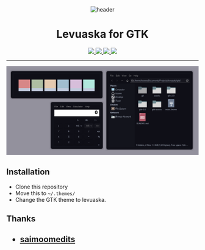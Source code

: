 <div align="center">
    <img src="https://github.com/levuaska.png" height="200" alt="header"/>
    <h1>Levuaska for GTK</h1>
    <p></p>
    <a href="https://github.com/levuaska/gtk/stargazers">
        <img src="https://img.shields.io/github/stars/levuaska/gtk?colorA=0f0f17&colorB=%23afbea2&style=for-the-badge">
    </a>
    <a href="https://github.com/levuaska/gtk/network/members/">
        <img src="https://badges.pufler.dev/updated/levuaska/gtk?style=for-the-badge&color=e4c9af&logoColor=white&labelColor=0f0f17">
    <a href="https://github.com/levuaska/gtk">
    	<img src="https://img.shields.io/github/repo-size/levuaska/gtk?colorA=0f0f17&colorB=%23b5e8e0&label=size&style=for-the-badge">
    </a>
    <a href="https://github.com/levuaska/gtk/blob/main/LICENSE">
    	<img src="https://img.shields.io/github/license/levuaska/gtk?colorA=0f0f17&colorB=%23d78787&style=for-the-badge&logoColor=white">
    </a>
</div>
<hr>

<img src="assets/showcase.png"></img>

<h2>Installation</h2>
  
- Clone this repository
- Move this to `~/.themes/`
- Change the GTK theme to levuaska.

<h2>Thanks<h2>

- [saimoomedits](https://github.com/saimoomedits)

